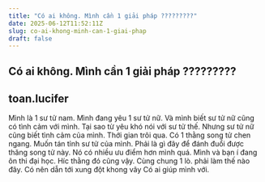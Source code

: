 ```yaml
---
title: "Có ai không. Mình cần 1 giải pháp ?????????"
date: 2025-06-12T11:52:11Z
slug: co-ai-khong-minh-can-1-giai-phap
draft: false
---
```


## Có ai không. Mình cần 1 giải pháp ?????????

## toan.lucifer

Mình là 1 sư tử nam. Mình đang yêu 1 sư tử nữ. Và mình biết sư tử nữ cũng có tình cảm với mình.
Tại sao từ yêu khó nói với sư tử thế. Nhưng sư tử nữ cũng biết tình cảm của mình. 
Thới gian trôi qua. Có 1 thằng song tử chen ngang. Muốn tán tỉnh sư tử của mình. Phải là gì đây để đánh đuổi được thăng song tử này. Nó có nhiều ưu điểm hơn mình quá. Mình và bạn í đang ôn thi đại học. Híc thằng đó cũng vậy. Cùng chung 1 lò. phải làm thế nào đây. Có nên dẫn tới xung đột khong vây
Có ai giúp mình với.